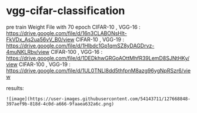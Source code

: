 ﻿# vgg-cifar-classification

pre train Weight File with 70 epoch
    CIFAR-10 , VGG-16 : https://drive.google.com/file/d/16n3CLABONsHlt-FkVDx_As2ua56vV_B0/view
    CIFAR-10 , VGG-19 : https://drive.google.com/file/d/1Hlbdc1Gp1qmSZ8yDAGDrvz-4muNKLRbv/view
    CIFAR-100 , VGG-16 : https://drive.google.com/file/d/1DEDkhwGRGoAOttMhfR39LemD8SJNtHKy/view
    CIFAR-100 , VGG-19 : https://drive.google.com/file/d/1UL0TNLl8dd5thfpnM8azg96ygNpRSzr6/view
    
results:
    
    
    ![image](https://user-images.githubusercontent.com/54143711/127668848-397aef9b-818d-4c0d-a666-9faaea632a6c.png)

    
